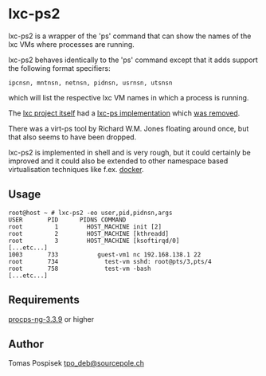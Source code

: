 lxc-ps2
=======

lxc-ps2 is a wrapper of the 'ps' command that can show
the names of the lxc VMs where processes are running.

lxc-ps2 behaves identically to the 'ps' command except
that it adds support the following format specifiers:

    ipcnsn, mntnsn, netnsn, pidnsn, usrnsn, utsnsn

which will list the respective lxc VM names in which a
process is running.

The [lxc project itself](https://github.com/lxc/lxc) had
a [lxc-ps implementation](https://github.com/lxc/lxc/blob/0306de4f280adc0cd5faa3cd365c584d61c9e383/src/lxc/lxc-ps.in)
which [was removed](https://github.com/lxc/lxc/commit/7f12cae956c003445e6ee182b414617b52532af6).

There was a virt-ps tool by Richard W.M. Jones floating
around once, but that also seems to have been dropped.

lxc-ps2 is implemented in shell and is very rough, but
it could certainly be improved and it could also be
extended to other namespace based virtualisation
techniques like f.ex.
[docker](https://duckduckgo.com/l/?kh=-1&uddg=https%3A%2F%2Fwww.docker.com%2F).

Usage
-----

    root@host ~ # lxc-ps2 -eo user,pid,pidnsn,args
    USER       PID      PIDNS COMMAND
    root         1        HOST_MACHINE init [2]
    root         2        HOST_MACHINE [kthreadd]
    root         3        HOST_MACHINE [ksoftirqd/0]
    [...etc...]
    1003       733           guest-vm1 nc 192.168.138.1 22
    root       734             test-vm sshd: root@pts/3,pts/4
    root       758             test-vm -bash
    [...etc...]


Requirements
------------
[procps-ng-3.3.9](http://sourceforge.net/projects/procps-ng/) or higher

Author
------

Tomas Pospisek <tpo_deb@sourcepole.ch>
